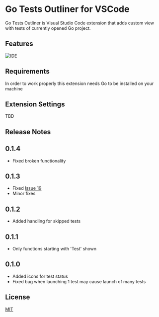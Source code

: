 # Go Tests Outliner for VSCode

Go Tests Outliner is Visual Studio Code extension that adds custom view with tests of currently opened Go project.

## Features

![IDE](https://media.giphy.com/media/3oKIPi6vvVKHSkvFJK/giphy.gif)

## Requirements

In order to work properly this extension needs Go to be installed on your machine

## Extension Settings

TBD

## Release Notes

## 0.1.4
- Fixed broken functionality

## 0.1.3
- Fixed [Issue 19](https://github.com/rpeshkov/vscode-go-tests-outline/issues/19)
- Minor fixes

## 0.1.2
- Added handling for skipped tests

## 0.1.1
- Only functions starting with 'Test' shown

## 0.1.0
- Added icons for test status
- Fixed bug when launching 1 test may cause launch of many tests

## License

[MIT](LICENSE)
